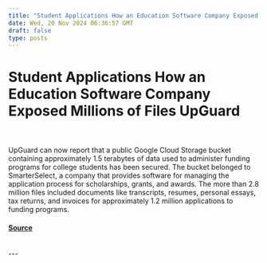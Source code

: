 ```yaml
---
title: "Student Applications How an Education Software Company Exposed Millions of Files UpGuard"
date: Wed, 20 Nov 2024 06:36:57 GMT
draft: false
type: posts
---
```

# Student Applications How an Education Software Company Exposed Millions of Files UpGuard

<br/>

<br/>
UpGuard can now report that a public Google Cloud Storage bucket containing approximately 1.5 terabytes of data used to administer funding programs for college students has been secured. The bucket belonged to SmarterSelect, a company that provides software for managing the application process for scholarships, grants, and awards. The more than 2.8 million files included documents like transcripts, resumes, personal essays, tax returns, and invoices for approximately 1.2 million applications to funding programs.

#### [Source](https://www.upguard.com/breaches/smarterselect)

<br/>
---
